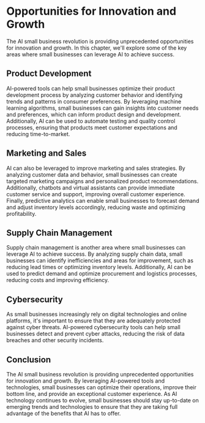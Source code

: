 Opportunities for Innovation and Growth
====================================================================================

The AI small business revolution is providing unprecedented opportunities for innovation and growth. In this chapter, we'll explore some of the key areas where small businesses can leverage AI to achieve success.

Product Development
-------------------

AI-powered tools can help small businesses optimize their product development process by analyzing customer behavior and identifying trends and patterns in consumer preferences. By leveraging machine learning algorithms, small businesses can gain insights into customer needs and preferences, which can inform product design and development. Additionally, AI can be used to automate testing and quality control processes, ensuring that products meet customer expectations and reducing time-to-market.

Marketing and Sales
-------------------

AI can also be leveraged to improve marketing and sales strategies. By analyzing customer data and behavior, small businesses can create targeted marketing campaigns and personalized product recommendations. Additionally, chatbots and virtual assistants can provide immediate customer service and support, improving overall customer experience. Finally, predictive analytics can enable small businesses to forecast demand and adjust inventory levels accordingly, reducing waste and optimizing profitability.

Supply Chain Management
-----------------------

Supply chain management is another area where small businesses can leverage AI to achieve success. By analyzing supply chain data, small businesses can identify inefficiencies and areas for improvement, such as reducing lead times or optimizing inventory levels. Additionally, AI can be used to predict demand and optimize procurement and logistics processes, reducing costs and improving efficiency.

Cybersecurity
-------------

As small businesses increasingly rely on digital technologies and online platforms, it's important to ensure that they are adequately protected against cyber threats. AI-powered cybersecurity tools can help small businesses detect and prevent cyber attacks, reducing the risk of data breaches and other security incidents.

Conclusion
----------

The AI small business revolution is providing unprecedented opportunities for innovation and growth. By leveraging AI-powered tools and technologies, small businesses can optimize their operations, improve their bottom line, and provide an exceptional customer experience. As AI technology continues to evolve, small businesses should stay up-to-date on emerging trends and technologies to ensure that they are taking full advantage of the benefits that AI has to offer.
